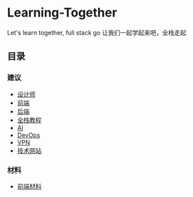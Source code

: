 # Learning-Together
Let's learn together, full stack go
让我们一起学起来吧，全栈走起

## 目录
### 建议
- [设计师](./suggestions/ui-designer.md)
- [前端](./suggestions/front-end.md)
- [后端](./suggestions/back-end.md)
- [全栈教程](./suggestions/full-stack.md)
- [AI](./suggestions/AI.md)
- [DevOps](./suggestions/dev-ops.md)
- [VPN](./suggestions/vpn.md)
- [技术网站](./suggestions/tech-websites.md)

### 材料
- [前端材料](./materials/front-end/index.md)






